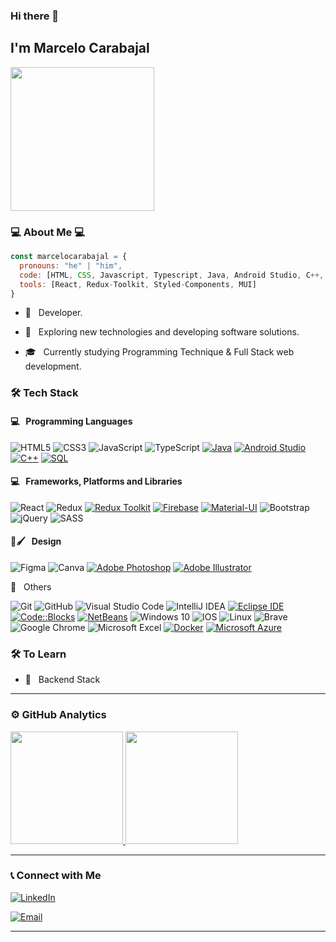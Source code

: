### Hi there 👋<h2> I'm Marcelo Carabajal</h2>

<img align='center' src="https://media.giphy.com/media/iIqmM5tTjmpOB9mpbn/giphy.gif" width="230">

<h3>💻 About Me 💻</h3>

```javascript
const marcelocarabajal = {
  pronouns: "he" | "him",
  code: [HTML, CSS, Javascript, Typescript, Java, Android Studio, C++, SQL],
  tools: [React, Redux-Toolkit, Styled-Components, MUI]
}
```


- 🌱 &nbsp; Developer.

- 🤔 &nbsp; Exploring new technologies and developing software solutions.

- 🎓 &nbsp; Currently studying Programming Technique & Full Stack web development.




<h3>🛠 Tech Stack</h3>
<h4>💻 &nbsp; Programming Languages</h4>

![HTML5](https://img.shields.io/badge/html5-%23E34F26.svg?style=for-the-badge&logo=html5&logoColor=white)
![CSS3](https://img.shields.io/badge/css3-%231572B6.svg?style=for-the-badge&logo=css3&logoColor=white)
![JavaScript](https://img.shields.io/badge/javascript-%23323330.svg?style=for-the-badge&logo=javascript&logoColor=%23F7DF1E)
![TypeScript](https://img.shields.io/badge/TypeScript-%23007ACC.svg?style=for-the-badge&logo=typescript&logoColor=white)
[![Java](https://img.shields.io/badge/Java-%23ED8B00.svg?style=for-the-badge&logo=java&logoColor=white)](https://www.java.com/)
[![Android Studio](https://img.shields.io/badge/Android_Studio-%233DDC84.svg?style=for-the-badge&logo=android-studio&logoColor=white)](https://developer.android.com/studio)
[![C++](https://img.shields.io/badge/C++-%2300599C.svg?style=for-the-badge&logo=cplusplus&logoColor=white)](https://isocpp.org/)
[![SQL](https://img.shields.io/badge/SQL-%230074D1.svg?style=for-the-badge&logo=sql&logoColor=white)](https://www.w3schools.com/sql/)



 
 <h4>💻 &nbsp; Frameworks, Platforms and Libraries</h4> 
 
![React](https://img.shields.io/badge/react-%2320232a.svg?style=for-the-badge&logo=react&logoColor=%2361DAFB)
![Redux](https://img.shields.io/badge/Redux-%23764ABC.svg?style=for-the-badge&logo=redux&logoColor=white)
[![Redux Toolkit](https://img.shields.io/badge/Redux_Toolkit-%233D3D3D.svg?style=for-the-badge&logo=redux&logoColor=white)](https://redux-toolkit.js.org/)
[![Firebase](https://img.shields.io/badge/Firebase-%23FFCA28.svg?style=for-the-badge&logo=firebase&logoColor=black)](https://firebase.google.com/)
[![Material-UI](https://img.shields.io/badge/Material--UI-%230081CB.svg?style=for-the-badge&logo=material-ui&logoColor=white)](https://material-ui.com/)
![Bootstrap](https://img.shields.io/badge/bootstrap-%23563D7C.svg?style=for-the-badge&logo=bootstrap&logoColor=white)
![jQuery](https://img.shields.io/badge/jquery-%230769AD.svg?style=for-the-badge&logo=jquery&logoColor=white)
![SASS](https://img.shields.io/badge/SASS-hotpink.svg?style=for-the-badge&logo=SASS&logoColor=white)


 <h4>🎨🖌 &nbsp; Design</h4>
  
![Figma](https://img.shields.io/badge/figma-%23F24E1E.svg?style=for-the-badge&logo=figma&logoColor=white)
![Canva](https://img.shields.io/badge/Canva-%2300C4CC.svg?style=for-the-badge&logo=Canva&logoColor=white)
[![Adobe Photoshop](https://img.shields.io/badge/Adobe_Photoshop-%2331A8FF.svg?style=for-the-badge&logo=adobe-photoshop&logoColor=white)](https://www.adobe.com/products/photoshop.html)
[![Adobe Illustrator](https://img.shields.io/badge/Adobe_Illustrator-%23FF9A00.svg?style=for-the-badge&logo=adobe-illustrator&logoColor=white)](https://www.adobe.com/products/illustrator.html)


 
🔧 &nbsp; Others
  
![Git](https://img.shields.io/badge/git-%23F05033.svg?style=for-the-badge&logo=git&logoColor=white)
![GitHub](https://img.shields.io/badge/github-%23121011.svg?style=for-the-badge&logo=github&logoColor=white)
![Visual Studio Code](https://img.shields.io/badge/VisualStudioCode-0078d7.svg?style=for-the-badge&logo=visual-studio-code&logoColor=white)
![IntelliJ IDEA](https://img.shields.io/badge/IntelliJ_IDEA-%23000000.svg?style=for-the-badge&logo=intellij-idea&logo)
[![Eclipse IDE](https://img.shields.io/badge/Eclipse_IDE-%23000000.svg?style=for-the-badge&logo=eclipse-ide&logoColor=white)](https://www.eclipse.org/ide/)
[![Code::Blocks](https://img.shields.io/badge/Code::Blocks-%23000000.svg?style=for-the-badge&logo=codeblocks&logoColor=white)](http://www.codeblocks.org/)
[![NetBeans](https://img.shields.io/badge/NetBeans-%231B6AC6.svg?style=for-the-badge&logo=netbeans&logoColor=white)](https://netbeans.apache.org/)
![Windows 10](https://img.shields.io/badge/Windows-0078D6?style=for-the-badge&logo=windows&logoColor=white)
![IOS](https://img.shields.io/badge/iOS-000000?style=for-the-badge&logo=ios&logoColor=white)
![Linux](https://img.shields.io/badge/Linux-FCC624?style=for-the-badge&logo=linux&logoColor=black)
![Brave](https://img.shields.io/badge/Brave-FB542B?style=for-the-badge&logo=Brave&logoColor=white)
![Google Chrome](https://img.shields.io/badge/Google%20Chrome-4285F4?style=for-the-badge&logo=GoogleChrome&logoColor=white)
![Microsoft Excel](https://img.shields.io/badge/Microsoft_Excel-217346?style=for-the-badge&logo=microsoft-excel&logoColor=white)
[![Docker](https://img.shields.io/badge/Docker-%232496ED.svg?style=for-the-badge&logo=docker&logoColor=white)](https://www.docker.com/)
[![Microsoft Azure](https://img.shields.io/badge/Microsoft_Azure-%230078D4.svg?style=for-the-badge&logo=microsoft-azure&logoColor=white)](https://azure.microsoft.com/)





<h3>🛠 To Learn</h3>

- 🔧 &nbsp; Backend Stack

<hr>


<h3> ⚙️  GitHub Analytics </h3>


<a href="https://github.com/MarceloCarabajal">
  <img height="180em" src="https://github-readme-stats.vercel.app/api/top-langs/?username=marcelocarabajal&theme=buefy&layout=compact" />
  <img height="180em" src="https://github-readme-stats.vercel.app/api?username=marcelocarabajal&theme=buefy&show_icons=true" />
</a>

<hr>

<h3> 📞  Connect with Me </h3>

<p align="center">



<a href="https://www.linkedin.com/in/marcelo-carabajal/"><img alt="LinkedIn" src="https://img.shields.io/badge/LinkedIn-Marcelo%20Carabajal-blue?style=flat-square&logo=linkedin"></a>


<a href="mailto:marce.tsgia@gmail.com"><img alt="Email" src="https://img.shields.io/badge/Email-marce.tsgia@gmail.com-blue?style=flat-square&logo=gmail"></a>

</p>





<hr>


